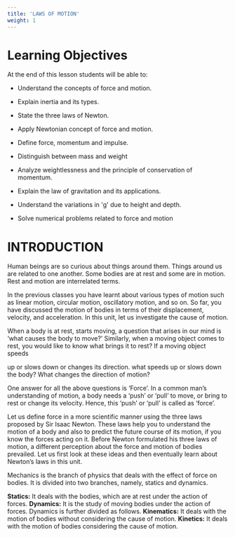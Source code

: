 ```yaml
---
title: 'LAWS OF MOTION'
weight: 1
---
```


# Learning Objectives

At the end of this lesson students will be able to: 
- Understand the concepts of force and motion.

- Explain inertia and its types.

- State the three laws of Newton.

- Apply Newtonian concept of force and motion.

- Define force, momentum and impulse.

- Distinguish between mass and weight

- Analyze weightlessness and the principle of conservation of momentum.

- Explain the law of gravitation and its applications.

- Understand the variations in 'g' due to height and depth.

- Solve numerical problems related to force and motion


# INTRODUCTION

Human beings are so curious about things around them. Things around us are related to one another. Some bodies are at rest and some are in motion. Rest and motion are interrelated terms.

In the previous classes you have learnt about various types of motion such as linear motion, circular motion, oscillatory motion, and so on. So far, you have discussed the motion of bodies in terms of their displacement, velocity, and acceleration. In this unit, let us investigate the cause of motion.

When a body is at rest, starts moving, a question that arises in our mind is ‘what causes the body to move?’ Similarly, when a moving object comes to rest, you would like to know what brings it to rest? If a moving object speeds

up or slows down or changes its direction. what speeds up or slows down the body? What changes the direction of motion?

One answer for all the above questions is ‘Force’. In a common man’s understanding of motion, a body needs a ‘push’ or ‘pull’ to move, or bring to rest or change its velocity. Hence, this ‘push’ or ‘pull’ is called as ‘force’.

Let us define force in a more scientific manner using the three laws proposed by Sir Isaac Newton. These laws help you to understand the motion of a body and also to predict the future course of its motion, if you know the forces acting on it. Before Newton formulated his three laws of motion, a different perception about the force and motion of bodies prevailed. Let us first look at these ideas and then eventually learn about Newton’s laws in this unit.


Mechanics is the branch of physics that deals with the effect of force on bodies. It is divided into two branches, namely, statics and dynamics.

**Statics:** It deals with the bodies, which are at rest under the action of forces. 
**Dynamics:** It is the study of moving bodies under the action of forces. Dynamics is further divided as follows. 
**Kinematics:** It deals with the motion of bodies without considering the cause of motion. **Kinetics:** It deals with the motion of bodies considering the cause of motion.
